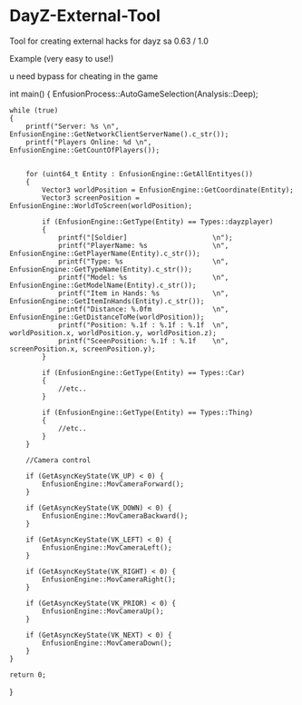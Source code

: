 # DayZ-External-Tool
Tool for creating external hacks for dayz sa 0.63 / 1.0


Example (very easy to use!)

u need bypass for cheating in the game

int main()
{
	EnfusionProcess::AutoGameSelection(Analysis::Deep); 

	while (true) 
	{
		printf("Server: %s \n", EnfusionEngine::GetNetworkClientServerName().c_str());
		printf("Players Online: %d \n", EnfusionEngine::GetCountOfPlayers());

		
		for (uint64_t Entity : EnfusionEngine::GetAllEntityes())
		{
			Vector3 worldPosition = EnfusionEngine::GetCoordinate(Entity);
			Vector3 screenPosition = EnfusionEngine::WorldToScreen(worldPosition);

			if (EnfusionEngine::GetType(Entity) == Types::dayzplayer)
			{
				printf("[Soldier]                     \n");
				printf("PlayerName: %s                \n", EnfusionEngine::GetPlayerName(Entity).c_str());
				printf("Type: %s                      \n", EnfusionEngine::GetTypeName(Entity).c_str());
				printf("Model: %s                     \n", EnfusionEngine::GetModelName(Entity).c_str());
				printf("Item in Hands: %s             \n", EnfusionEngine::GetItemInHands(Entity).c_str());
				printf("Distance: %.0fm               \n", EnfusionEngine::GetDistanceToMe(worldPosition));
				printf("Position: %.1f : %.1f : %.1f  \n", worldPosition.x, worldPosition.y, worldPosition.z);
				printf("SceenPosition: %.1f : %.1f    \n", screenPosition.x, screenPosition.y);
			}

			if (EnfusionEngine::GetType(Entity) == Types::Car)
			{
				//etc..
			}

			if (EnfusionEngine::GetType(Entity) == Types::Thing)
			{
				//etc..
			}
		}

		//Camera control

		if (GetAsyncKeyState(VK_UP) < 0) { 
			EnfusionEngine::MovCameraForward();
		}

		if (GetAsyncKeyState(VK_DOWN) < 0) { 
			EnfusionEngine::MovCameraBackward();
		}

		if (GetAsyncKeyState(VK_LEFT) < 0) { 
			EnfusionEngine::MovCameraLeft();
		}

		if (GetAsyncKeyState(VK_RIGHT) < 0) { 
			EnfusionEngine::MovCameraRight();
		}

		if (GetAsyncKeyState(VK_PRIOR) < 0) { 
			EnfusionEngine::MovCameraUp();
		}

		if (GetAsyncKeyState(VK_NEXT) < 0) { 
			EnfusionEngine::MovCameraDown();
		}
	}

	return 0;
}
